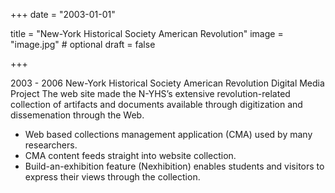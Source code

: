 +++
date = "2003-01-01"

title = "New-York Historical Society American Revolution"
image = "image.jpg" # optional
draft = false


+++

2003 - 2006 New-York Historical Society American Revolution Digital Media Project
The web site made the N-YHS’s extensive revolution-related collection of artifacts and documents available through digitization and dissemenation through the Web.
* Web based collections management application (CMA) used by many researchers.
* CMA content feeds straight into website collection.
* Build-an-exhibition feature (Nexhibition) enables students and visitors to express their views through the collection.